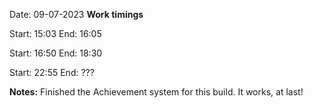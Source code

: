 

Date: 09-07-2023
**Work timings**

Start: 15:03
End: 16:05

Start: 16:50
End: 18:30

Start: 22:55
End: ???

**Notes:**
Finished the Achievement system for this build. It works, at last!